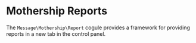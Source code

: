 # Mothership Reports

The `Message\Mothership\Report` cogule provides a framework for providing reports in a new tab in the control panel.

